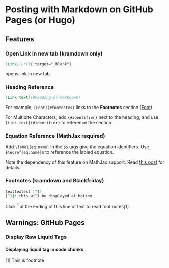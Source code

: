 Posting with Markdown on GitHub Pages (or Hugo)
================

Features
--------

### Open Link in new tab (kramdown only)

``` md
[Link](url){:target="_blank"}
```

opens link in new tab.

### Heading Reference

``` md
[Link text](#heading-of-markdown)
```

For example, `[Foot](#footnotes)` links to the **Footnotes** section ([Foot](#footnotes)).

For Multibite Characters, add `{#identifier}` next to the heading, and use `[Link text](#identifier)` to reference the section.

### Equation Reference (MathJax required)

Add `\label{eq:name}` in the `$$` tags give the equation identifiers. Use `$\eqref{eq:name}$` to reference the labled equation.

Note the dependency of this feature on MathJax support. Read [this post](https://liao961120.github.io/2018/01/27/mathjax.html) for details.

### Footnotes (kramdown and Blackfriday)

``` md
texttextext [^1]
[^1]: this will be displayed at bottom
```

Click <sup>**1**</sup> at the ending of this line of text to read foot notes[1].

Warnings: GitHub Pages
----------------------

### Display Raw Liquid Tags


#### Displaying liquid tag in code chunks


[1] This is footnote
